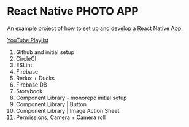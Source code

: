 # React Native PHOTO APP

An example project of how to set up and develop a React Native App.

[YouTube Playlist](https://www.youtube.com/watch?v=LHNTAOpnNAU&list=PL0k0QaYSydTewAl44vSxhjAHIrJQYh1zc)

1. Github and initial setup
2. CircleCI
3. ESLint
4. Firebase
5. Redux + Ducks
6. Firebase DB
7. Storybook
8. Component Library - monorepo initial setup
9. Component Library | Button
10. Component Library | Image Action Sheet
11. Permissions, Camera + Camera roll
